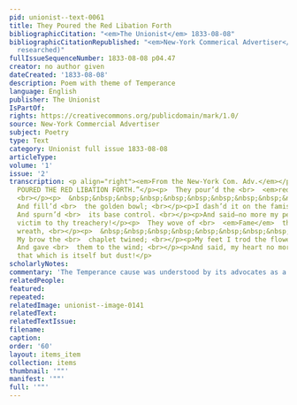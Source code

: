 ```yaml
---
pid: unionist--text-0061
title: They Poured the Red Libation Forth
bibliographicCitation: "<em>The Unionist</em> 1833-08-08"
bibliographicCitationRepublished: "<em>New-York Commerical Advertiser</em> (not yet
  researched)"
fullIssueSequenceNumber: 1833-08-08 p04.47
creator: no author given
dateCreated: '1833-08-08'
description: Poem with theme of Temperance
language: English
publisher: The Unionist
IsPartOf: 
rights: https://creativecommons.org/publicdomain/mark/1.0/
source: New-York Commercial Advertiser
subject: Poetry
type: Text
category: Unionist full issue 1833-08-08
articleType: 
volume: '1'
issue: '2'
transcription: <p align="right"><em>From the New-York Com. Adv.</em></p><p align="center">“THEY
  POURED THE RED LIBATION FORTH.”</p><p>  They pour’d the <br>  <em>red libation</em>  forth,
  <br></p><p>  &nbsp;&nbsp;&nbsp;&nbsp;&nbsp;&nbsp;&nbsp;&nbsp;&nbsp;&nbsp;&nbsp;
  And fill’d <br>  the golden bowl; <br></p><p>I dash’d it on the famish’d earth,</p><p>  &nbsp;&nbsp;&nbsp;&nbsp;&nbsp;&nbsp;&nbsp;&nbsp;&nbsp;&nbsp;&nbsp;
  And spurn’d <br>  its base control. <br></p><p>And said—no more my peace shall be,</p><p>A
  victim to thy treachery!</p><p>  They wove of <br>  <em>Fame</em>  the blooming
  wreath, <br></p><p>  &nbsp;&nbsp;&nbsp;&nbsp;&nbsp;&nbsp;&nbsp;&nbsp;&nbsp;&nbsp;&nbsp;
  My brow the <br>  chaplet twined; <br></p><p>My feet I trod the flowers beneath,</p><p>  &nbsp;&nbsp;&nbsp;&nbsp;&nbsp;&nbsp;&nbsp;&nbsp;&nbsp;&nbsp;&nbsp;
  And gave <br>  them to the wind; <br></p><p>And said, my heart no more shall trust</p><p>To
  that which is itself but dust!</p>
scholarlyNotes: 
commentary: 'The Temperance cause was understood by its advocates as a form of self-control. '
relatedPeople: 
featured: 
repeated: 
relatedImage: unionist--image-0141
relatedText: 
relatedTextIssue: 
filename: 
caption: 
order: '60'
layout: items_item
collection: items
thumbnail: '""'
manifest: '""'
full: '""'
---
```

